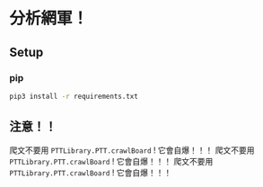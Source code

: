 # 分析網軍！

## Setup

### pip

```sh
pip3 install -r requirements.txt
```

## 注意！！

爬文不要用 `PTTLibrary.PTT.crawlBoard` ! 它會自爆！！！
爬文不要用 `PTTLibrary.PTT.crawlBoard` ! 它會自爆！！！
爬文不要用 `PTTLibrary.PTT.crawlBoard` ! 它會自爆！！！
